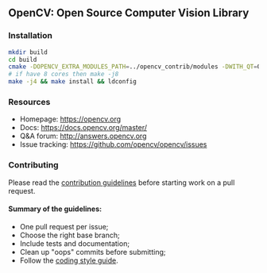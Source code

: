 ## OpenCV: Open Source Computer Vision Library

### Installation

```bash
mkdir build
cd build
cmake -DOPENCV_EXTRA_MODULES_PATH=../opencv_contrib/modules -DWITH_QT=ON -DWITH_OPENGL=ON -DFORCE_VTK=ON -DWITH_TBB=ON -DWITH_GDAL=ON -DWITH_XINE=ON -DBUILD_EXAMPLES=ON -DENABLE_PRECOMPILED_HEADERS=OFF ..
# if have 8 cores then make -j8
make -j4 && make install && ldconfig
```

### Resources

- Homepage: <https://opencv.org>
- Docs: <https://docs.opencv.org/master/>
- Q&A forum: <http://answers.opencv.org>
- Issue tracking: <https://github.com/opencv/opencv/issues>

### Contributing

Please read the [contribution guidelines](https://github.com/opencv/opencv/wiki/How_to_contribute) before starting work on a pull request.

#### Summary of the guidelines:

- One pull request per issue;
- Choose the right base branch;
- Include tests and documentation;
- Clean up "oops" commits before submitting;
- Follow the [coding style guide](https://github.com/opencv/opencv/wiki/Coding_Style_Guide).
